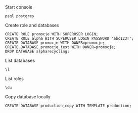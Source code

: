 Start console
```
psql postgres
```

Create role and databases
```
CREATE ROLE promocje WITH SUPERUSER LOGIN;
CREATE ROLE alpha WITH SUPERUSER LOGIN PASSWORD 'abc123!';
CREATE DATABASE promocje WITH OWNER=promocje;
CREATE DATABASE promocje_test WITH OWNER=promocje;
DROP DATABASE alpharecycling;
```

List databases
```
\l
```


List roles
```
\du
```

Copy database locally
```
CREATE DATABASE production_copy WITH TEMPLATE production;
```
